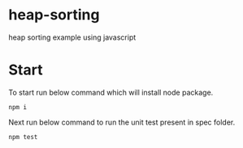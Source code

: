 # heap-sorting
heap sorting example using javascript

# Start

To start run below command which will install node package. 

`npm i`

Next run below command to run the unit test present in spec folder. 

`npm test`

